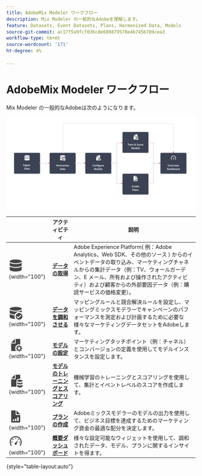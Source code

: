 ```yaml
---
title: AdobeMix Modeler ワークフロー
description: Mix Modeler の一般的なAdobeを理解します。
feature: Datasets, Event Datasets, Plans, Harmonized Data, Models
source-git-commit: ac17f5a9fcf036c8e689879578e4b745b789cea3
workflow-type: tm+mt
source-wordcount: '171'
ht-degree: 4%

---
```



# AdobeMix Modeler ワークフロー

Mix Modeler の一般的なAdobeは次のようになります。

![代替テキスト](../assets/ApplicationWorkflow.svg)

|  | アクティビティ | 説明 |
|---|---|---|
| ![データ](../assets/icons/Data.svg){width="100"} | [**データの取得**](../ingest-data/overview.md) | Adobe Experience Platform( 例：Adobe Analytics、Web SDK、その他のソース ) からのイベントデータの取り込み、マーケティングチャネルからの集計データ（例：TV、ウォールガーデン、E メール、所有および操作されたアクティビティ）および顧客からの外部要因データ（例：購読サービスの価格変更）。 |
| ![DataCheck](../assets/icons/DataCheck.svg){width="100"} | [**データを調和させる**](../harmonize-data/overview.md) | マッピングルールと競合解決ルールを設定し、マッピングミックスモデラーでキャンペーンのパフォーマンスを測定および計画するために必要な様々なマーケティングデータセットをAdobeします。 |
| ![FileConfig](../assets/icons/FileGear.svg){width="100"} | [**モデルの設定**](../models/create.md) | マーケティングタッチポイント（例：チャネル）とコンバージョンの定義を使用してモデルインスタンスを設定します。 |
| ![FileData](../assets/icons/FileData.svg){width="100"} | [**モデルのトレーニングとスコアリング**](../models/overview.md) | 機械学習のトレーニングとスコアリングを使用して、集計とイベントレベルのスコアを作成します。 |
| ![FileChart](../assets/icons/FileChart.svg){width="100"} | [**プランの作成**](../plans/overview.md) | Adobeミックスモデラーのモデルの出力を使用して、ビジネス目標を達成するためのマーケティング資金の最適な配分を決定します。 |
| ![ダッシュボード](../assets/icons/Dashboard.svg){width="100"} | [**概要ダッシュボード**](../dashboard/overview.md) | 様々な設定可能なウィジェットを使用して、調和されたデータ、モデル、プランに関するインサイトを得ます。 |

{style="table-layout:auto"}

